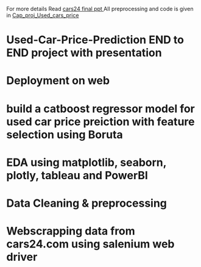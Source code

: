 For more details Read <a href = "cars24 final.pptx"> cars24 final ppt </a>
All preprocessing and code is given in <a href = "Cap_proj_Used_cars_price.ipynb"> Cap_proj_Used_cars_price </a>
# Used-Car-Price-Prediction END to END project with presentation
# Deployment on web
# build a catboost regressor model for used car price preiction with feature selection using Boruta
# EDA using matplotlib, seaborn, plotly, tableau and PowerBI
# Data Cleaning & preprocessing
# Webscrapping data from cars24.com using salenium web driver
